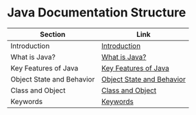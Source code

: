  <h1>Java Documentation Structure</h1>
    <table>
        <thead>
            <tr>
                <th>Section</th>
                <th>Link</th>
            </tr>
        </thead>
        <tbody>
            <tr>
                <td>Introduction</td>
                <td><a href="doc/introduction.md" target="_blank">Introduction</a></td>
            </tr>            <tr>
                <td class="subheading">What is Java?</td>
                <td><a href="doc/what-is-java.md" target="_blank">What is Java?</a></td>
            </tr>
            <tr>
                <td class="subheading">Key Features of Java</td>
                <td><a href="doc/key-features-of-java.md" target="_blank">Key Features of Java</a></td>
            </tr>
            <tr>
                <td class="subheading">Object State and Behavior</td>
                <td><a href="doc/object-state-and-behavior.md" target="_blank">Object State and Behavior</a></td>
            </tr>
            <tr>
                <td class="subheading">Class and Object</td>
                <td><a href="doc/class-and-object.md" target="_blank">Class and Object</a></td>
            </tr>
            <tr>
                <td>Keywords</td>
                <td><a href="doc/keywords.md" target="_blank">Keywords</a></td>
            </tr>
        </tbody>
    </table>

